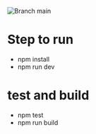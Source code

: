 ![Branch main](https://github.com/github/docs/actions/workflows/build_and_deploy.yml/badge.svg?branch=main)
# Step to run
- npm install
- npm run dev

# test and build
- npm test
- npm run build
